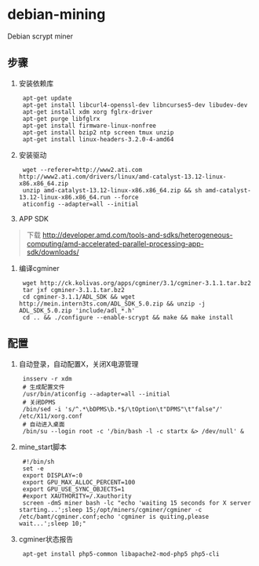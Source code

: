 debian-mining
=============

Debian scrypt miner

步骤
----
1. 安装依赖库

        apt-get update
        apt-get install libcurl4-openssl-dev libncurses5-dev libudev-dev
        apt-get install xdm xorg fglrx-driver
        apt-get purge libfglrx
        apt-get install firmware-linux-nonfree
        apt-get install bzip2 ntp screen tmux unzip
        apt-get install linux-headers-3.2.0-4-amd64

1. 安装驱动

        wget --referer=http://www2.ati.com http://www2.ati.com/drivers/linux/amd-catalyst-13.12-linux-x86.x86_64.zip
        unzip amd-catalyst-13.12-linux-x86.x86_64.zip && sh amd-catalyst-13.12-linux-x86.x86_64.run --force
        aticonfig --adapter=all --initial
        
1. APP SDK
> 下载 http://developer.amd.com/tools-and-sdks/heterogeneous-computing/amd-accelerated-parallel-processing-app-sdk/downloads/

1. 编译cgminer

        wget http://ck.kolivas.org/apps/cgminer/3.1/cgminer-3.1.1.tar.bz2
        tar jxf cgminer-3.1.1.tar.bz2
        cd cgminer-3.1.1/ADL_SDK && wget http://mein.intern3ts.com/ADL_SDK_5.0.zip && unzip -j ADL_SDK_5.0.zip 'include/adl_*.h'
        cd .. && ./configure --enable-scrypt && make && make install
        
配置
----
1. 自动登录，自动配置X，关闭X电源管理

        insserv -r xdm
        # 生成配置文件
        /usr/bin/aticonfig --adapter=all --initial
        # 关闭DPMS
        /bin/sed -i 's/^.*\bDPMS\b.*$/\tOption\t"DPMS"\t"false"/' /etc/X11/xorg.conf
        # 自动进入桌面
        /bin/su --login root -c '/bin/bash -l -c startx &> /dev/null' &
        
1. mine_start脚本

        #!/bin/sh
        set -e
        export DISPLAY=:0
        export GPU_MAX_ALLOC_PERCENT=100
        export GPU_USE_SYNC_OBJECTS=1
        #export XAUTHORITY=/.Xauthority
        screen -dmS miner bash -lc "echo 'waiting 15 seconds for X server starting...';sleep 15;/opt/miners/cgminer/cgminer -c /etc/bamt/cgminer.conf;echo 'cgminer is quiting,please wait...';sleep 10;"

1. cgminer状态报告

        apt-get install php5-common libapache2-mod-php5 php5-cli
